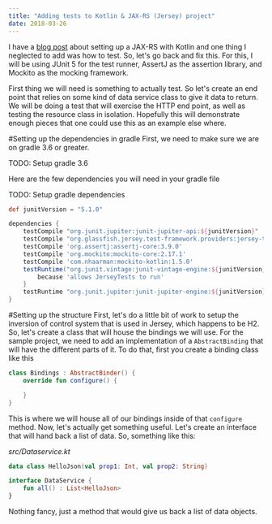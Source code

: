 ```yaml
---
title: "Adding tests to Kotlin & JAX-RS (Jersey) project"
date: 2018-03-26
---
```


I have a [blog post]() about setting up a JAX-RS with Kotlin and one thing I neglected to add was how to test. So, let's go back and fix this. For this, I will be using JUnit 5 for the test runner, AssertJ as the assertion library, and Mockito as the mocking framework.

First thing we will need is something to actually test. So let's create an end point that relies on some kind of data service class to give it data to return. We will be doing a test that will exercise the HTTP end point, as well as testing the resource class in isolation. Hopefully this will demonstrate enough pieces that one could use this as an example else where.

#Setting up the dependencies in gradle
First, we need to make sure we are on gradle 3.6 or greater.

TODO: Setup gradle 3.6

Here are the few dependencies you will need in your gradle file

TODO: Setup gradle dependencies

```gradle
def junitVersion = "5.1.0"

dependencies {
    testCompile "org.junit.jupiter:junit-jupiter-api:${junitVersion}"
    testCompile "org.glassfish.jersey.test-framework.providers:jersey-test-framework-provider-grizzly2:${jerseyVersion}"
    testCompile 'org.assertj:assertj-core:3.9.0'
    testCompile 'org.mockito:mockito-core:2.17.1'
    testCompile 'com.nhaarman:mockito-kotlin:1.5.0'
    testRuntime("org.junit.vintage:junit-vintage-engine:${junitVersion}") {
        because 'allows JerseyTests to run'
    }
    testRuntime "org.junit.jupiter:junit-jupiter-engine:${junitVersion}"
}
```

#Setting up the structure
First, let's do a little bit of work to setup the inversion of control system that is used in Jersey, which happens to be H2. So, let's create a class that will house the bindings we will use. For the sample project, we need to add an implementation of a `AbstractBinding` that will have the different parts of it. To do that, first you create a binding class like this

```kotlin
class Bindings : AbstractBinder() {
    override fun configure() {

    }
}
```

This is where we will house all of our bindings inside of that `configure` method. Now, let's actually get something useful. Let's create an interface that will hand back a list of data. So, something like this:

*src/Dataservice.kt*
```kotlin
data class HelloJson(val prop1: Int, val prop2: String)

interface DataService {
    fun all() : List<HelloJson>
}
```

Nothing fancy, just a method that would give us back a list of data objects. 
